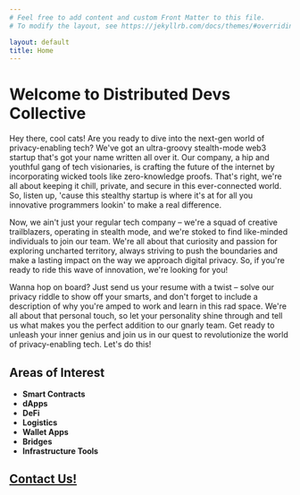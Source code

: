 ```yaml
---
# Feel free to add content and custom Front Matter to this file.
# To modify the layout, see https://jekyllrb.com/docs/themes/#overriding-theme-defaults

layout: default
title: Home
---
```

# Welcome to Distributed Devs Collective

Hey there, cool cats! Are you ready to dive into the next-gen world of privacy-enabling 
tech? We've got an ultra-groovy stealth-mode web3 startup that's got your name written 
all over it. Our company, a hip and youthful gang of tech visionaries, is crafting the 
future of the internet by incorporating wicked tools like zero-knowledge proofs. That's 
right, we're all about keeping it chill, private, and secure in this ever-connected 
world. So, listen up, 'cause this stealthy startup is where it's at for all you 
innovative programmers lookin' to make a real difference.

Now, we ain't just your regular tech company – we're a squad of creative trailblazers, 
operating in stealth mode, and we're stoked to find like-minded individuals to join our 
team. We're all about that curiosity and passion for exploring uncharted territory, 
always striving to push the boundaries and make a lasting impact on the way we approach 
digital privacy. So, if you're ready to ride this wave of innovation, we're looking for 
you!

Wanna hop on board? Just send us your resume with a twist – solve our privacy riddle to 
show off your smarts, and don't forget to include a description of why you're amped to 
work and learn in this rad space. We're all about that personal touch, so let your 
personality shine through and tell us what makes you the perfect addition to our gnarly 
team. Get ready to unleash your inner genius and join us in our quest to revolutionize 
the world of privacy-enabling tech. Let's do this!

## Areas of Interest

- **Smart Contracts** 
- **dApps** 
- **DeFi** 
- **Logistics** 
- **Wallet Apps** 
- **Bridges**
- **Infrastructure Tools**

## [Contact Us!](/contact.html)